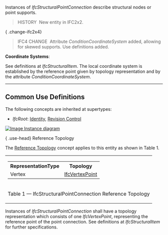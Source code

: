 ﻿Instances of _IfcStructuralPointConnection_ describe structural nodes or point supports.

> HISTORY&nbsp; New entity in IFC2x2.

{ .change-ifc2x4}
> IFC4 CHANGE&nbsp; Attribute _ConditionCoordinateSystem_ added, allowing for skewed supports. Use definitions added.

****Coordinate Systems****:

See definitions at _IfcStructuralItem_. The local coordinate system is established by the reference point given by topology representation and by the attribute _ConditionCoordinateSystem_.

___
## Common Use Definitions
The following concepts are inherited at supertypes:

* _IfcRoot_: [Identity](../../templates/identity.htm), [Revision Control](../../templates/revision-control.htm)

[![Image](../../../img/diagram.png)&nbsp;Instance diagram](../../../annex/annex-d/common-use-definitions/ifcstructuralpointconnection.htm)

{ .use-head}
Reference Topology

The [Reference Topology](../../templates/reference-topology.htm) concept applies to this entity as shown in Table 1.

<table>
<tr><td>
<table class="gridtable">
<tr><th><b>RepresentationType</b></th><th><b>Topology</b></th></tr>
<tr><td>Vertex</td><td><a href="../../ifctopologyresource/lexical/ifcvertexpoint.htm">IfcVertexPoint</a></td></tr>
</table>
</td></tr>
<tr><td><p class="table">Table 1 &mdash; IfcStructuralPointConnection Reference Topology</p></td></tr></table>

Instances of _IfcStructuralPointConnection_ shall have a topology representation which consists of one _IfcVertexPoint_, representing the reference point of the point connection. See definitions at _IfcStructuralItem_ for further specifications.